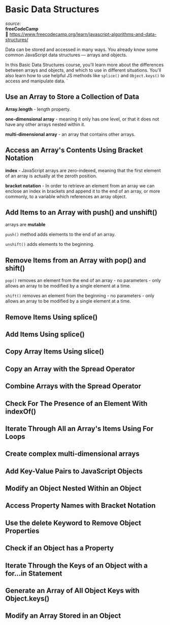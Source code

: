 # Basic Data Structures

_source:_  
**freeCodeCamp**  
:link: https://www.freecodecamp.org/learn/javascript-algorithms-and-data-structures/  

Data can be stored and accessed in many ways. You already know some common JavaScript data structures — arrays and objects.  

In this Basic Data Structures course, you'll learn more about the differences between arrays and objects, and which to use in different situations. You'll also learn how to use helpful JS methods like ``splice()`` and ``Object.keys()`` to access and manipulate data.  `

## Use an Array to Store a Collection of Data

**Array.length** - length property.  

**one-dimensional array** - meaning it only has one level, or that it does not have any other arrays nested within it.  

**multi-dimensional array** - an array that contains other arrays.  

## Access an Array's Contents Using Bracket Notation

**index** - JavaScript arrays are zero-indexed, meaning that the first element of an array is actually at the zeroth position.  

**bracket notation** - In order to retrieve an element from an array we can enclose an index in brackets and append it to the end of an array, or more commonly, to a variable which references an array object.  

## Add Items to an Array with push() and unshift()

arrays are **mutable**  

``push()`` method adds elements to the end of an array.  

``unshift()`` adds elements to the beginning.  

## Remove Items from an Array with pop() and shift()

``pop()`` removes an element from the end of an array - no parameters - only allows an array to be modified by a single element at a time.  

``shift()`` removes an element from the beginning - no parameters - only allows an array to be modified by a single element at a time.  

## Remove Items Using splice()

## Add Items Using splice()

## Copy Array Items Using slice()

## Copy an Array with the Spread Operator

## Combine Arrays with the Spread Operator

## Check For The Presence of an Element With indexOf()

## Iterate Through All an Array's Items Using For Loops

## Create complex multi-dimensional arrays

## Add Key-Value Pairs to JavaScript Objects

## Modify an Object Nested Within an Object

## Access Property Names with Bracket Notation

## Use the delete Keyword to Remove Object Properties

## Check if an Object has a Property

## Iterate Through the Keys of an Object with a for...in Statement

## Generate an Array of All Object Keys with Object.keys()

## Modify an Array Stored in an Object